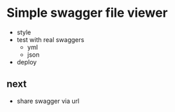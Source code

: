 # Simple swagger file viewer

- style
- test with real swaggers
  - yml
  - json
- deploy

## next

- share swagger via url

